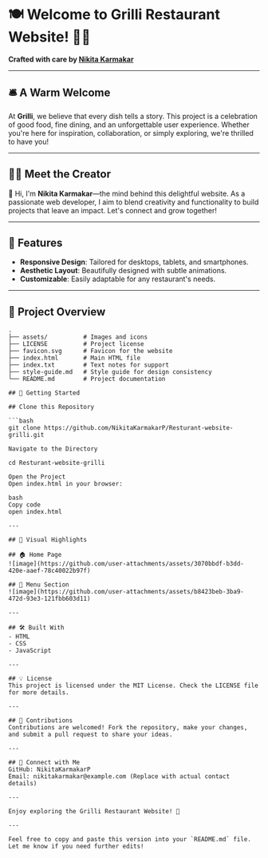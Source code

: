 # 🍽️ Welcome to **Grilli Restaurant Website**! 🍴✨  

**Crafted with care by [Nikita Karmakar](https://github.com/NikitaKarmakarP)**  

---

## 🛎️ A Warm Welcome  

At **Grilli**, we believe that every dish tells a story. This project is a celebration of good food, fine dining, and an unforgettable user experience. Whether you're here for inspiration, collaboration, or simply exploring, we're thrilled to have you!

---

## 👨‍🍳 Meet the Creator  

👋 Hi, I'm **Nikita Karmakar**—the mind behind this delightful website. As a passionate web developer, I aim to blend creativity and functionality to build projects that leave an impact. Let's connect and grow together!

---

## 🌟 Features  

- **Responsive Design**: Tailored for desktops, tablets, and smartphones.  
- **Aesthetic Layout**: Beautifully designed with subtle animations.  
- **Customizable**: Easily adaptable for any restaurant's needs.  

---

## 📂 Project Overview  

```plaintext
.
├── assets/          # Images and icons
├── LICENSE          # Project license
├── favicon.svg      # Favicon for the website
├── index.html       # Main HTML file
├── index.txt        # Text notes for support
├── style-guide.md   # Style guide for design consistency
└── README.md        # Project documentation

## 🚀 Getting Started

## Clone this Repository

```bash
git clone https://github.com/NikitaKarmakarP/Resturant-website-grilli.git

Navigate to the Directory

cd Resturant-website-grilli

Open the Project
Open index.html in your browser:

bash
Copy code
open index.html

---

## 🎨 Visual Highlights

## 🏠 Home Page
![image](https://github.com/user-attachments/assets/3070bbdf-b3dd-420e-aaef-78c40022b97f)

## 🍝 Menu Section
![image](https://github.com/user-attachments/assets/b8423beb-3ba9-472d-93e3-121fbb603d11)

---

## 🛠️ Built With
- HTML
- CSS
- JavaScript

---

## 💡 License
This project is licensed under the MIT License. Check the LICENSE file for more details.

---

## 🤝 Contributions
Contributions are welcomed! Fork the repository, make your changes, and submit a pull request to share your ideas.

---

## 📧 Connect with Me
GitHub: NikitaKarmakarP
Email: nikitakarmakar@example.com (Replace with actual contact details)

---

Enjoy exploring the Grilli Restaurant Website! 🌟

---

Feel free to copy and paste this version into your `README.md` file. Let me know if you need further edits!

